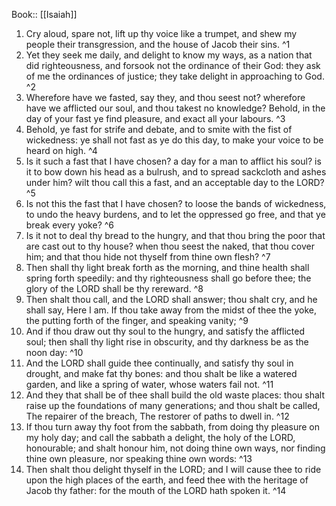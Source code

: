  Book:: [[Isaiah]]
 1. Cry aloud, spare not, lift up thy voice like a trumpet, and shew my people their transgression, and the house of Jacob their sins. ^1
 2. Yet they seek me daily, and delight to know my ways, as a nation that did righteousness, and forsook not the ordinance of their God: they ask of me the ordinances of justice; they take delight in approaching to God. ^2
 3. Wherefore have we fasted, say they, and thou seest not? wherefore have we afflicted our soul, and thou takest no knowledge? Behold, in the day of your fast ye find pleasure, and exact all your labours. ^3
 4. Behold, ye fast for strife and debate, and to smite with the fist of wickedness: ye shall not fast as ye do this day, to make your voice to be heard on high. ^4
 5. Is it such a fast that I have chosen? a day for a man to afflict his soul? is it to bow down his head as a bulrush, and to spread sackcloth and ashes under him? wilt thou call this a fast, and an acceptable day to the LORD? ^5
 6. Is not this the fast that I have chosen? to loose the bands of wickedness, to undo the heavy burdens, and to let the oppressed go free, and that ye break every yoke? ^6
 7. Is it not to deal thy bread to the hungry, and that thou bring the poor that are cast out to thy house? when thou seest the naked, that thou cover him; and that thou hide not thyself from thine own flesh? ^7
 8. Then shall thy light break forth as the morning, and thine health shall spring forth speedily: and thy righteousness shall go before thee; the glory of the LORD shall be thy rereward. ^8
 9. Then shalt thou call, and the LORD shall answer; thou shalt cry, and he shall say, Here I am. If thou take away from the midst of thee the yoke, the putting forth of the finger, and speaking vanity; ^9
 10. And if thou draw out thy soul to the hungry, and satisfy the afflicted soul; then shall thy light rise in obscurity, and thy darkness be as the noon day: ^10
 11. And the LORD shall guide thee continually, and satisfy thy soul in drought, and make fat thy bones: and thou shalt be like a watered garden, and like a spring of water, whose waters fail not. ^11
 12. And they that shall be of thee shall build the old waste places: thou shalt raise up the foundations of many generations; and thou shalt be called, The repairer of the breach, The restorer of paths to dwell in. ^12
 13. If thou turn away thy foot from the sabbath, from doing thy pleasure on my holy day; and call the sabbath a delight, the holy of the LORD, honourable; and shalt honour him, not doing thine own ways, nor finding thine own pleasure, nor speaking thine own words: ^13
 14. Then shalt thou delight thyself in the LORD; and I will cause thee to ride upon the high places of the earth, and feed thee with the heritage of Jacob thy father: for the mouth of the LORD hath spoken it. ^14
